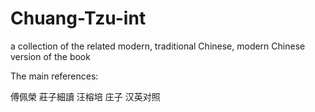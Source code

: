 # Chuang-Tzu-int
a collection of the related modern, traditional Chinese, modern Chinese version of the book

The main references:

傅佩榮 莊子細讀
汪榕培 庄子 汉英对照
